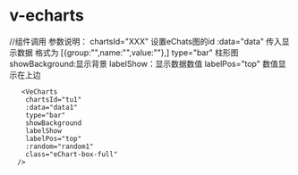 # v-echarts
//组件调用
      参数说明：
      chartsId="XXX" 设置eChats图的id
      :data="data" 传入显示数据 格式为 [{group:"",name:"",value:""},]
      type="bar" 柱形图
      showBackground:显示背景
      labelShow：显示数据数值
      labelPos="top" 数值显示在上边
      
       
       <VeCharts
        chartsId="tu1"
        :data="data1"
        type="bar"
        showBackground
        labelShow
        labelPos="top"
        :random="random1"
        class="eChart-box-full"
      />
<template>
  <div class="box-flex">
    <div style="height:50%;width:33.33%">
     
     
    </div>
    <div style="height:50%;width:33.33%">
      <!-- 
      chartsId="XXX" 设置eChats图的id
      :data="data" 传入显示数据 格式为 [{group:"",name:"",value:""},]
      type="bar" 柱形图
      showBackground:显示背景
      yAxisNameShow 显示第一个y轴名称 yAxisName才能生效
      labelShow：显示数据数值
      :markLine="marker" 设置平均线
      labelPos="top" 数值显示在上边
      yAxisName="降水量" 设置y轴上的名称显示 
      -->
      <VeCharts
        chartsId="tu1213324"
        :data="data1"
        type="bar"
        showBackground
        yAxisNameShow
        labelShow
        :markLine="marker"
        labelPos="top"
        yAxisName="降水量"
        :random="random1"
        class="eChart-box-full"
      />
    </div>
    <div style="height:50%;width:33.33%">
      <!-- 
      chartsId="XXX" 设置eChats图的id
      :data="data" 传入显示数据 格式为 [{group:"",name:"",value:""},]
      :dataType="3" 三维数据会显示图例
      type="bar" 柱形图
      labelShow：显示数据数值
      labelPos="top" 数值显示在上边
      -->
      <VeCharts
        chartsId="tu32456"
        :data="data2"
        :dataType="3"
        type="bar"
        labelShow
        labelPos="top"
        :random="random2"
        class="eChart-box-full"
      />
    </div>
    <div style="height:50%;width:33.33%">
      <!-- 
      chartsId="XXX" 设置eChats图的id
      :data="data" 传入显示数据 格式为 [{group:"",name:"",value:""},]
      type="bar" 折线图
      isSmooth 设置为平滑曲线图
      labelShow：显示数据数值
      areaStyle 设置areaStyle 三维柱形图转为堆叠柱形图
      labelPos="top" 数值显示在上边
      -->
      <VeCharts
        chartsId="tu6114264"
        :data="data2"
        type="bar"
        isSmooth
        labelShow
        areaStyle
        labelPos="top"
        :random="random2"
        class="eChart-box-full"
      />
    </div>
    <div style="height:50%;width:33.33%">
      <!-- 
      chartsId="XXX" 设置eChats图的id
      :data="data" 传入显示数据 格式为 [{group:"",name:"",value:""},]
      chartsId="XXX" 设置eChats图的id  
      type="line" 折线图
      labelShow：显示数据数值
      :markLine="marker" 设置平均线
      labelPos="top" 数值显示在上边
      -->
      <VeCharts
        chartsId="tu1324543"
        :data="data1"
        type="line"
        labelShow
        :markLine="marker"
        labelPos="top"
        :random="random1"
        class="eChart-box-full"
      />
    </div>
    <div style="height:50%;width:33.33%">
      <!-- 
      chartsId="XXX" 设置eChats图的id
      :data="data" 传入显示数据 格式为 [{group:"",name:"",value:""},]
      type="line" 折线图
      isSmooth 设置为平滑曲线图
      labelShow：显示数据数值
      :markLine="marker" 设置平均线
      labelPos="top" 数值显示在上边
      -->
      <VeCharts
        chartsId="tu4353"
        :data="data1"
        type="line"
        isSmooth
        labelShow
        labelPos="top"
        :random="random1"
        class="eChart-box-full"
      />
    </div>
    <div style="height:50%;width:33.33%">
      <!-- 
      chartsId="XXX" 设置eChats图的id
      :data="data" 传入显示数据 格式为 [{group:"",name:"",value:""},]
      type="line" 折线图
      isSmooth 设置为平滑曲线图
      labelShow：显示数据数值
      areaStyle 设置面积图 针对line图有用
      :markLine="marker" 设置平均线
      labelPos="top" 数值显示在上边
      -->
      <VeCharts
        chartsId="tu43533345"
        :data="data1"
        type="line"
        isSmooth
        labelShow
        areaStyle
        labelPos="top"
        :random="random1"
        class="eChart-box-full"
      />
    </div>
    <div style="height:50%;width:33.33%">
      <!-- 
      chartsId="XXX" 设置eChats图的id
      :data="data" 传入显示数据 格式为 [{group:"",name:"",value:""},]
      type="line" 折线图
      isSmooth 设置为平滑曲线图
      labelShow：显示数据数值
      areaStyle 设置面积图 针对line图有用
      areaStyleColor="#f0f" 设置areaStyleColor为面积图添加自定义颜色
      :markLine="marker" 设置平均线
      labelPos="top" 数值显示在上边
      -->
      <VeCharts
        chartsId="tu4353255"
        :data="data1"
        type="line"
        isSmooth
        labelShow
        areaStyle
        areaStyleColor="#f0f"
        labelPos="top"
        :random="random1"
        class="eChart-box-full"
      />
    </div>
    <div style="height:50%;width:33.33%">
      <!-- 
      chartsId="XXX" 设置eChats图的id
      :data="data" 传入显示数据 格式为 [{group:"",name:"",value:""},]
      type="line" 折线图
      isSmooth 设置为平滑曲线图
      labelShow：显示数据数值
      :markLine="marker" 设置平均线
      labelPos="top" 数值显示在上边
      -->
      <VeCharts
        chartsId="tu43533435"
        :data="data2"
        type="line"
        isSmooth
        labelShow
        areaStyle
        labelPos="top"
        :random="random2"
        class="eChart-box-full"
      />
    </div>
    <div style="height:50%;width:33.33%">
      <!-- 
      chartsId="XXX" 设置eChats图的id
      :data="data" 传入显示数据 格式为 [{group:"",name:"",value:""},]
      :typeArr="['line', 'bar', 'bar']" 设置混合图形 折线图柱形图混和
      mixed 设置混合图形 typeArr和mixed必须同时设置才能生效
      :addYAxis="addYAxis" 设置第二条y轴的信息
      dataIndex data数组的索引 用于设置addYAxis数字
      type="line" 折线图
      isSmooth 设置为平滑曲线图
      labelShow：显示数据数值
      labelPos="top" 数值显示在上边
      -->
      <VeCharts
        chartsId="tu32435df"
        :data="data2"
        :typeArr="['line', 'bar', 'bar']"
        mixed
        :dataIndex="0"
        :addYAxis="addYAxis"
        isSmooth
        labelShow
        labelPos="top"
        :random="random2"
        class="eChart-box-full"
      />
    </div>
    <div style="height:50%;width:33.33%">
      <!-- 
      chartsId="XXX" 设置eChats图的id
      :data="data" 传入显示数据 格式为 [{group:"",name:"",value:""},]
      :typeArr="['line', 'bar', 'bar']" 设置混合图形 折线图柱形图混和
      mixed 设置混合图形 typeArr和mixed必须同时设置才能生效
      :addYAxis="addYAxis" 设置第二条y轴的信息
      dataIndex data数组的索引 用于设置addYAxis数字
      type="line" 折线图
      isSmooth 设置为平滑曲线图
      labelShow：显示数据数值
      labelPos="top" 数值显示在上边
      -->
      <VeCharts
        chartsId="tu324397778"
        :data="data3"
        :typeArr="['line', 'bar', 'bar']"
        mixed
        :dataIndex="0"
        yAxisNameShow
        yAxisName="降水量"
        :addYAxis="addYAxis"
        isSmooth
        labelShow
        labelPos="top"
        :random="random3"
        class="eChart-box-full"
      />
    </div>
    <div style="height:50%;width:33.33%">
      <!-- 
      chartsId="XXX" 设置eChats图的id
      :data="data" 传入显示数据 格式为 [{group:"",name:"",value:""},]
      stackType 设置半堆叠图 需要配合 dataIndex 如 dataIndex=1 第二项开始堆叠
      dataIndex data数组的索引 用于设置addYAxis数字
      type="line" 折线图
      isSmooth 设置为平滑曲线图
      labelShow：显示数据数值
      labelPos="top" 数值显示在上边
      -->
      <VeCharts
        chartsId="tu32435232435"
        :data="data2"
        type="bar"
        stackType
        :dataIndex="1"
        isSmooth
        labelShow
        labelPos="top"
        :random="random2"
        class="eChart-box-full"
      />
    </div>
    <div style="height:50%;width:33.33%">
      <!-- 
      chartsId="XXX" 设置eChats图的id
      :data="data" 传入显示数据 格式为 [{group:"",name:"",value:""},]
      type="bar" 柱形图
      horEChart 设置横向图表
      showBackground:显示背景
      labelShow：显示数据数值
      labelPos="top" 数值显示在上边
      -->
      <VeCharts
        chartsId="tu126315"
        :data="data1"
        type="bar"
        horEChart
        showBackground
        labelShow
        labelPos="right"
        :random="random1"
        class="eChart-box-full"
      />
    </div>
    <div style="height:50%;width:33.33%">
      <!-- 
      chartsId="XXX" 设置eChats图的id
      :data="data" 传入显示数据 格式为 [{group:"",name:"",value:""},]
      stackType 设置半堆叠图 需要配合 dataIndex 如 dataIndex=1 第二项开始堆叠
      dataIndex data数组的索引 用于设置addYAxis数字
      type="line" 折线图
      horEChart 设置横向图表
      isSmooth 设置为平滑曲线图
      labelShow：显示数据数值
      labelPos="top" 数值显示在上边
      -->
      <VeCharts
        chartsId="tu266322"
        :data="data2"
        type="bar"
        stackType
        horEChart
        :dataIndex="1"
        isSmooth
        labelShow
        labelPos="right"
        :random="random2"
        class="eChart-box-full"
      />
    </div>
    <div style="height:50%;width:33.33%">
      <!-- 
      chartsId="XXX" 设置eChats图的id
      :data="data" 传入显示数据 格式为 [{group:"",name:"",value:""},]
      type="pie" 饼图
      pieInRing="0" 设置为0是饼图
      labelShow：显示数据数值
      -->
      <VeCharts
        chartsId="tu26632232435"
        :data="data1"
        type="pie"
        labelShow
        pieInRing="0"
        :formatters="'{b|{b}}\n{c|{c}}'"
        :random="random1"
        class="eChart-box-full"
      />
    </div>
    <div style="height:50%;width:33.33%">
      <!-- 
      chartsId="XXX" 设置eChats图的id
      :data="data" 传入显示数据 格式为 [{group:"",name:"",value:""},]
      type="pie" 饼图
      pieInRing="0" pieInRing="0"数值不等于0是环形图
      labelShow：显示数据数值
      -->
      <VeCharts
        chartsId="tu2232435"
        :data="data1"
        type="pie"
        labelShow
        pieInRing="35%"
        :formatters="'{b|{b}}\n{c|{c}}'"
        :random="random1"
        class="eChart-box-full"
      />
    </div>
    <div style="height:50%;width:33.33%">
      <!-- 
      chartsId="XXX" 设置eChats图的id
      :data="data" 传入显示数据 格式为 [{group:"",name:"",value:""},]
      type="pie" 饼图
      pieInRing="0" pieInRing="0"数值不等于0是环形图
      labelShow：显示数据数值
      -->
      <VeCharts
        chartsId="tu236932435"
        :data="data1"
        type="pie"
        labelShow
        pieInRing="35%"
        legendBStyle="#f0f"
        :formatters="'{b|{b}}\n{c|{c}}'"
        :seriesItemStyle="seriesItemStyle"
        :random="random1"
        class="eChart-box-full"
      />
    </div>
  </div>
</template>

<script>
import VeCharts from "@/components/VeCharts";
export default {
  components: {
    VeCharts
  },
  data() {
    return {
      random1: 0,
      data1: [],
      random2: 0,
      data2: [],
      data3: [],
      random3: 0,
      addYAxis: {
        type: "value",
        name: "温度",
        min: 0,
        max: 45,
        interval: 5,
        axisLabel: {
          formatter: "{value} °C"
        }
      },
      seriesItemStyle: {
        borderRadius: 10,
        borderColor: "#fff",
        borderWidth: 2
      },
      marker: {
        silent: true,
        itemStyle: {
          color: "#f0f"
        },
        lineStyle: {
          color: "#f0f"
        },
        data: [
          {
            yAxis: 25
          }
        ]
      },
      labelObj: {
        rotate: 90,
        align: "left",
        verticalAlign: "middle",
        position: "insideBottom", 
        distance: 15,
        formatter: "{c}{name|{a}}",
        fontSize: 16,
        rich: {
          name: {}
        }
      }
    };
  },
  mounted() {
    this.data1 = [
      { name: "数据1", value: 25, group: "" },
      { name: "数据2", value: 20, group: "" },
      { name: "数据3", value: 45, group: "" },
      { name: "数据4", value: 35, group: "" },
      { name: "数据5", value: 30, group: "" },
      { name: "数据6", value: 15, group: "" }
    ];
    this.random1 = Math.random();

    this.data2 = [
      { name: "数据1", value: 25, group: "温度" },
      { name: "数据2", value: 20, group: "温度" },
      { name: "数据3", value: 45, group: "温度" },
      { name: "数据4", value: 35, group: "温度" },
      { name: "数据5", value: 30, group: "温度" },
      { name: "数据6", value: 15, group: "温度" },
      { name: "数据1", value: 10, group: "降水量" },
      { name: "数据2", value: 5, group: "降水量" },
      { name: "数据3", value: 22, group: "降水量" },
      { name: "数据4", value: 47, group: "降水量" },
      { name: "数据5", value: 71, group: "降水量" },
      { name: "数据6", value: 81, group: "降水量" },
      { name: "数据1", value: 3, group: "蒸发量" },
      { name: "数据2", value: 8, group: "蒸发量" },
      { name: "数据3", value: 10, group: "蒸发量" },
      { name: "数据4", value: 14, group: "蒸发量" },
      { name: "数据5", value: 16, group: "蒸发量" },
      { name: "数据6", value: 18, group: "蒸发量" }
    ];
    this.random2 = Math.random();

    this.data3 = [
      { name: "1月", value: 0, group: "温度" },
      { name: "2月", value: 8, group: "温度" },
      { name: "3月", value: 13, group: "温度" },
      { name: "4月", value: 15, group: "温度" },
      { name: "5月", value: 16, group: "温度" },
      { name: "6月", value: 22, group: "温度" },
      { name: "1月", value: 10, group: "降水量" },
      { name: "2月", value: 5, group: "降水量" },
      { name: "3月", value: 22, group: "降水量" },
      { name: "4月", value: 47, group: "降水量" },
      { name: "5月", value: 71, group: "降水量" },
      { name: "6月", value: 81, group: "降水量" }
    ];
    this.random3 = Math.random();
  },
  methods: {}
};
</script>

<style scoped>
.box-flex {
  display: flex;
  flex-wrap: wrap;
  height: 100%;
  width: 100%;
  overflow-y: auto;
  overflow-x: hidden;
}

/* 
.eChart-box-full 一般都是这样 
可以放在项目得公共样式里
*/
.eChart-box-full {
  width: 100%;
  height: 100%;
}
</style>
